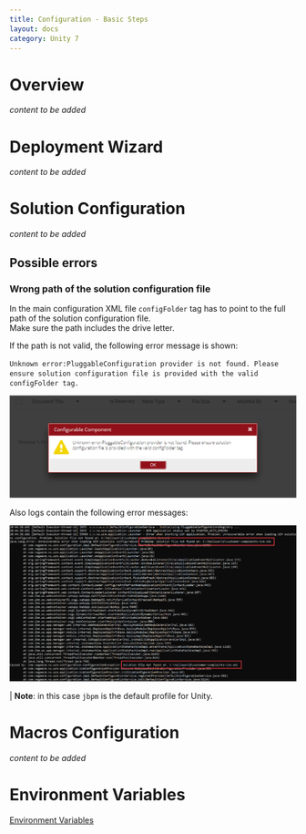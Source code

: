 ```yaml
---
title: Configuration - Basic Steps
layout: docs
category: Unity 7
---
```

# Overview

*content to be added*

# Deployment Wizard

*content to be added*

# Solution Configuration

*content to be added*

## Possible errors

### Wrong path of the solution configuration file

In the main configuration XML file `configFolder` tag has to point to the full path of the solution configuration file.  
Make sure the path includes the drive letter.

If the path is not valid, the following error message is shown: 

`Unknown error:PluggableConfiguration provider is not found. Please ensure solution configuration file is provided with the valid configFolder tag.`  

![Wrong path error](basic-steps/images/solution-configuration-file-front-error.png)

Also logs contain the following error messages: 

![Wrong path error log](basic-steps/images/solution-configuration-file-back-error.png)

| **Note**: in this case `jbpm` is the default profile for Unity.

# Macros Configuration

*content to be added*

# Environment Variables

[Environment Variables](basic-steps/environment-variables)

